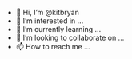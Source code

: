 - 👋 Hi, I’m @kitbryan
- 👀 I’m interested in ...
- 🌱 I’m currently learning ...
- 💞️ I’m looking to collaborate on ...
- 📫 How to reach me ...

<!---
kitbryan/kitbryan is a ✨ special ✨ repository because its `README.md` (this file) appears on your GitHub profile.
You can click the Preview link to take a look at your changes.
--->
